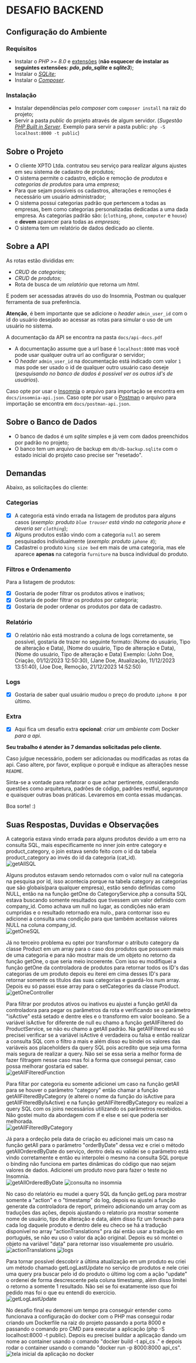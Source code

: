# DESAFIO BACKEND

## Configuração do Ambiente

### Requisitos

- Instalar o _PHP >= 8.0_ e [extensões](https://www.php.net/manual/pt_BR/extensions.php) (**não esquecer de instalar as seguintes extensões: _pdo_, _pdo_sqlite_ e _sqlite3_**);
- Instalar o [_SQLite_](https://www.sqlite.org/index.html);
- Instalar o [_Composer_](https://getcomposer.org/).

### Instalação

- Instalar dependências pelo _composer_ com `composer install` na raiz do projeto;
- Servir a pasta _public_ do projeto através de algum servidor.
  (_Sugestão [PHP Built in Server](https://www.php.net/manual/en/features.commandline.webserver.)_. Exemplo para servir a pasta public: `php -S localhost:8000 -t public`)

## Sobre o Projeto

- O cliente XPTO Ltda. contratou seu serviço para realizar alguns ajustes em seu sistema de cadastro de produtos;
- O sistema permite o cadastro, edição e remoção de _produtos_ e _categorias de produtos_ para uma _empresa_;
- Para que sejam possíveis os cadastros, alterações e remoções é necessário um usuário administrador;
- O sistema possui categorias padrão que pertencem a todas as empresas, bem como categorias personalizadas dedicadas a uma dada empresa. As categorias padrão são: (`clothing`, `phone`, `computer` e `house`) e **devem** aparecer para todas as _empresas_;
- O sistema tem um relatório de dados dedicado ao cliente.

## Sobre a API

As rotas estão divididas em:

- _CRUD_ de _categorias_;
- _CRUD_ de _produtos_;
- Rota de busca de um _relatório_ que retorna um _html_.

E podem ser acessadas através do uso do Insomnia, Postman ou qualquer ferramenta de sua preferência.

**Atenção**, é bem importante que se adicione o _header_ `admin_user_id` com o id do usuário desejado ao acessar as rotas para simular o uso de um usuário no sistema.

A documentação da API se encontra na pasta `docs/api-docs.pdf`

- A documentação assume que a url base é `localhost:8000` mas você pode usar qualquer outra url ao configurar o servidor;
- O _header_ `admin_user_id` na documentação está indicado com valor `1` mas pode ser usado o id de qualquer outro usuário caso deseje (_pesquisando no banco de dados é possível ver os outros id's de usuários_).

Caso opte por usar o [Insomnia](https://insomnia.rest/) o arquivo para importação se encontra em `docs/insomnia-api.json`.
Caso opte por usar o [Postman](https://www.postman.com/) o arquivo para importação se encontra em `docs/postman-api.json`.

## Sobre o Banco de Dados

- O banco de dados é um _sqlite_ simples e já vem com dados preenchidos por padrão no projeto;
- O banco tem um arquivo de backup em `db/db-backup.sqlite` com o estado inicial do projeto caso precise ser "resetado".

## Demandas

Abaixo, as solicitações do cliente:

### Categorias

- [x] A categoria está vindo errada na listagem de produtos para alguns casos
      (_exemplo: produto `blue trouser` está vindo na categoria `phone` e deveria ser `clothing`_);
- [x] Alguns produtos estão vindo com a categoria `null` ao serem pesquisados individualmente (_exemplo: produto `iphone 8`_);
- [x] Cadastrei o produto `king size bed` em mais de uma categoria, mas ele aparece **apenas** na categoria `furniture` na busca individual do produto.

### Filtros e Ordenamento

Para a listagem de produtos:

- [x] Gostaria de poder filtrar os produtos ativos e inativos;
- [x] Gostaria de poder filtrar os produtos por categoria;
- [x] Gostaria de poder ordenar os produtos por data de cadastro.

### Relatório

- [x] O relatório não está mostrando a coluna de logs corretamente, se possível, gostaria de trazer no seguinte formato:
      (Nome do usuário, Tipo de alteração e Data),
      (Nome do usuário, Tipo de alteração e Data),
      (Nome do usuário, Tipo de alteração e Data)
      Exemplo:
      (John Doe, Criação, 01/12/2023 12:50:30),
      (Jane Doe, Atualização, 11/12/2023 13:51:40),
      (Joe Doe, Remoção, 21/12/2023 14:52:50)

### Logs

- [x] Gostaria de saber qual usuário mudou o preço do produto `iphone 8` por último.

### Extra

- [x] Aqui fica um desafio extra **opcional**: _criar um ambiente com_ Docker _para a api_.

**Seu trabalho é atender às 7 demandas solicitadas pelo cliente.**

Caso julgue necessário, podem ser adicionadas ou modificadas as rotas da api. Caso altere, por favor, explique o porquê e indique as alterações nesse `README`.

Sinta-se a vontade para refatorar o que achar pertinente, considerando questões como arquitetura, padrões de código, padrões restful, _segurança_ e quaisquer outras boas práticas. Levaremos em conta essas mudanças.

Boa sorte! :)

## Suas Respostas, Duvidas e Observações

A categoria estava vindo errada para alguns produtos devido a um erro na consulta SQL, mais especificamente no inner join entre category e product_category, o join estava sendo feito com o id da tabela product_category ao invés do id da categoria (cat_id). \
![getAllSQL](image.png)

Alguns produtos estavam sendo retornados com o valor null na categoria na pesquisa por id, isso acontecia porque na tabela category as categorias que são globais(para qualquer empresa), estão sendo definidas como NULL, então na na função getOne do CategoryService.php a consulta SQL estava buscando somente resultados que tivessem um valor definido com company_id. Como achava um null no lugar, as condições não eram cumpridas e o resultado retornado era nulo., para contornar isso eu adicionei a consulta uma condição para que também aceitasse valores NULL na coluna company_id. \
![getOneSQL](image-1.png)

Já no terceiro problema eu optei por transformar o atributo category da classe Product em um array para o caso dos produtos que possuem mais de uma categoria e para não mostrar mais de um objeto no retorno da função getOne, o que seria meio incoerente. Com isso eu modifiquei a função getOne da controladora de produtos para retornar todos os ID's das categorias de um produto depois eu iterei em cima desses ID's para retornar somente os títulos das suas categorias e guardá-los num array. Depois eu só passei esse array para o setCategories da classe Product. \
![getOneController](image-2.png)

Para filtrar por produtos ativos ou inativos eu ajustei a função getAll da controladora para pegar os parâmetros da rota e verificando se o parâmetro "isActive" está setado e dentre eles e o transformo em valor booleano. Se a variável isActive for diferente de null eu chamo a função getAllFiltered do ProductService, se não eu chamo a getAll padrão. Na getAllFiltered eu só precisei verificar se a variável isActive é verdadeira ou falsa e então realizar a consulta SQL com o filtro a mais e além disso eu bindei os valores das variáveis aos placeholders da query SQL pois acredito que seja uma forma mais segura de realizar a query. Não sei se essa seria a melhor forma de fazer filtragem nesse caso mas foi a forma que consegui pensar, caso possa melhorar gostaria ed saber. \
![getAllFilteredFunction](image-3.png)

Para filtar por categoria eu somente adicionei um caso na função getAll para se houver o parâmetro "category" então chamar a função getAllFilteredByCategory (e alterei o nome da função do isActive para getAllFilteredByIsActive) e na função getAllFilteredByCategory eu realizei a query SQL com os joins necessários utilizando os parâmetros recebidos. Não gostei muito da abordagem com if e else e sei que poderia ser melhorada. \
![getAllFilteredByCategory](image-4.png)

Já para a ordeção pela data de criação eu adicionei mais um caso na função getAll para o parâmetro "orderByDate" dessa vez e criei o método getAllOrderedByDate do serviço, dentro dela eu validei se o parâmetro está vindo corretamente e então eu interpolei o mesmo na consulta SQL porque o binding não funciona em partes dinâmicas do código que nao sejam valores de dados. Adicionei um produto novo para fazer o teste no Insomnia. \
![getAllOrderedByDate](image-5.png) ![consulta no insomnia](image-6.png)

No caso do relatório eu mudei a query SQL da função getLog para mostrar somente a "action" e o "timestamp" do log, depois eu ajustei a função generate da controladora de report, primeiro adicionando um array com as traduções das ações, depois ajustando o relatorio pra mostrar somente nome de usuário, tipo de alteração e data, além disso fiz um foreach para cada log daquele produto e dentro dele eu checo se há a tradução disponível no array "actionTranslations" pra daí então usar a tradução em português, se não eu uso o valor da ação original. Depois eu só montei o objeto na variável "data" para retornar isso visualemente pro usuário. \
![actionTranslations](image-7.png) ![logs](image-8.png)

Para tornar possível descobrir a última atualização em um produto eu criei um método chamado getLogLastUpdate no serviço de produtos e nele criei uma query pra buscar pelo id do produto o último log com a ação "update" o ordenei de forma descrescente pela coluna timestamp, além disso limitei o retorno a somente 1 resultado. Não sei se foi exatamente isso que foi pedido mas foi o que eu entendi do exercício. \
![getLogLastUpdate](image-9.png)

No desafio final eu demorei um tempo pra conseguir entender como funcionava a configuração do docker com o PHP mas consegui rodar criando um Dockerfile na raiz do projeto passando a porta 8000 e passando o comando pro CMD para executar a aplicação (php -S localhost:8000 -t public). Depois eu precisei buildar a aplicação dando um nome ao container usando o comando "docker build -t api_cs ." e depois rodar o container usando o comando "docker run -p 8000:8000 api_cs". \
![tela inicial da aplicação no docker](image-10.png)
